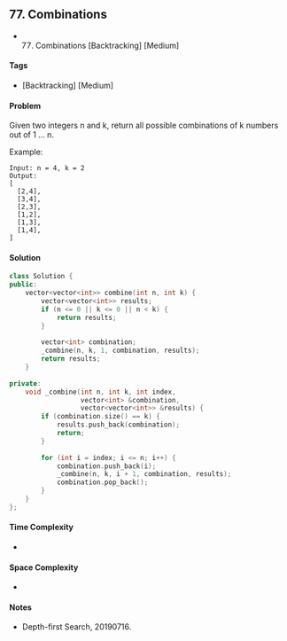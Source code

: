 ## 77. Combinations
- 77. Combinations [Backtracking] [Medium]

#### Tags
- [Backtracking] [Medium]

#### Problem
Given two integers n and k, return all possible combinations of k numbers out of 1 ... n.

Example:

    Input: n = 4, k = 2
    Output:
    [
      [2,4],
      [3,4],
      [2,3],
      [1,2],
      [1,3],
      [1,4],
    ]

#### Solution
``` C++
class Solution {
public:
    vector<vector<int>> combine(int n, int k) {
        vector<vector<int>> results;
        if (n <= 0 || k <= 0 || n < k) {
            return results;
        }
        
        vector<int> combination;
        _combine(n, k, 1, combination, results);
        return results;
    }
    
private:
    void _combine(int n, int k, int index, 
                  vector<int> &combination, 
                  vector<vector<int>> &results) {
        if (combination.size() == k) {
            results.push_back(combination);
            return;
        }
        
        for (int i = index; i <= n; i++) {
            combination.push_back(i);
            _combine(n, k, i + 1, combination, results);
            combination.pop_back();
        }
    }
};
```

#### Time Complexity
- 

#### Space Complexity
- 

#### Notes
- Depth-first Search, 20190716.
